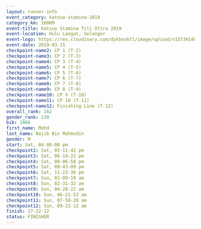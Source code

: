 ```yaml
--- 
layout: runner-info 
event_category: katsuo-stamina-2019 
category_km: 100KM 
event-title: Katsuo Stamina Titi Ultra 2019 
event-location: Hulu Langat, Selangor 
event-logo: https://res.cloudinary.com/dykbosktl/image/upload/v1573614825/Logo/Logo_p7ft6n.png 
event-date: 2019-03-15 
checkpoint-name2: CP 1 (T-2) 
checkpoint-name3: CP 2 (T-3) 
checkpoint-name4: CP 3 (T-4) 
checkpoint-name5: CP 4 (T-5) 
checkpoint-name6: CP 5 (T-6) 
checkpoint-name7: CP 6 (T-7) 
checkpoint-name8: CP 7 (T-8) 
checkpoint-name9: CP 8 (T-9) 
checkpoint-name10: CP 9 (T-10) 
checkpoint-name11: CP 10 (T-11) 
checkpoint-name12: Finishing Line (T-12) 
overall_rank: 162
gender_rank: 130
bib: 1066
first_name: Mohd
last_name: Najib Bin Mahmudin
gender: M
start: Sat, 04-00-00 pm
checkpoint2: Sat, 05-11-42 pm
checkpoint3: Sat, 06-14-21 pm
checkpoint4: Sat, 08-06-58 pm
checkpoint5: Sat, 09-43-09 pm
checkpoint6: Sat, 11-23-36 pm
checkpoint7: Sun, 01-09-19 am
checkpoint8: Sun, 02-31-32 am
checkpoint9: Sun, 04-28-22 am
checkpoint10: Sun, 06-21-53 am
checkpoint11: Sun, 07-50-20 am
checkpoint12: Sun, 09-22-12 am
finish: 17-22-12
status: FINISHER
--- 
```

